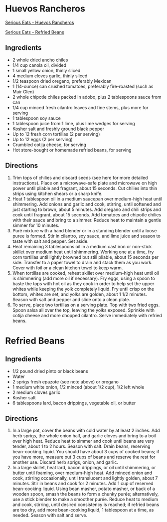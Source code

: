 # Huevos Rancheros
[Serious Eats - Huevos Rancheros](http://www.seriouseats.com/recipes/2015/04/print/quick-and-easy-huevos-rancheros-recipe.html)

[Serious Eats - Refried Beans](http://www.seriouseats.com/recipes/2014/04/perfect-refried-beans.html)

## Ingredients
* 2 whole dried ancho chiles
* 1/4 cup canola oil, divided
* 1 small yellow onion, thinly sliced
* 4 medium cloves garlic, thinly sliced
* 1/2 teaspoon dried oregano, preferably Mexican
* 1 (14-ounce) can crushed tomatoes, preferably fire-roasted (such as Muir Glen)
* 2 whole chipotle chiles packed in adobo, plus 2 tablespoons sauce from can
* 1/4 cup minced fresh cilantro leaves and fine stems, plus more for serving
* 1 tablespoon soy sauce
* 1 tablespoon juice from 1 lime, plus lime wedges for serving
* Kosher salt and freshly ground black pepper
* Up to 12 fresh corn tortillas (2 per serving)
* Up to 12 eggs (2 per serving)
* Crumbled cotija cheese, for serving
* Hot store-bought or homemade refried beans, for serving

## Directions
1. Trim tops of chilies and discard seeds (see here for more detailed instructions). Place on a microwave-safe plate and microwave on high power until pliable and fragrant, about 15 seconds. Cut chilies into thin strips using kitchen shears or a sharp knife.
2. Heat 1 tablespoon oil in a medium saucepan over medium-high heat until shimmering. Add onions and garlic and cook, stirring, until softened and just starting to brown, about 5 minutes. Add oregano and chili strips and cook until fragrant, about 15 seconds. Add tomatoes and chipotle chilies with their sauce and bring to a simmer. Reduce heat to maintain a gentle simmer for 10 minutes.
3. Puré mixture with a hand blender or in a standing blender until a loose puree is formed. Stir in cilantro, soy sauce, and lime juice and season to taste with salt and pepper. Set aside.
4. Heat remaining 3 tablespoons oil in a medium cast iron or non-stick skillet over medium heat until shimmering. Working one at a time, fry corn tortillas until lightly browned but still pliable, about 15 seconds per side. Transfer to a paper towel to drain and stack them as you work. Cover with foil or a clean kitchen towel to keep warm.
5. When tortillas are cooked, reheat skillet over medium-high heat until oil is shimmering (add more oil if necessary). Fry eggs, using a spoon to baste the tops with hot oil as they cook in order to help set the upper whites while keeping the yolk completely liquid. Fry until crisp on the bottom, whites are set, and yolks are golden, about 1 1/2 minutes. Season with salt and pepper and slide onto a clean plate.
6. To serve, place two tortillas on a serving plate. Top with two fried eggs. Spoon salsa all over the top, leaving the yolks exposed. Sprinkle with cotija cheese and more chopped cilantro. Serve immediately with refried beans.

# Refried Beans

## Ingredients
* 1/2 pound dried pinto or black beans
* Water
* 2 sprigs fresh epazote (see note above) or oregano
* 1 medium white onion, 1/2 minced (about 1/2 cup), 1/2 left whole
* 2 medium cloves garlic
* Kosher salt
* 6 tablespoons lard, bacon drippings, vegetable oil, or butter

## Directions
1. In a large pot, cover the beans with cold water by at least 2 inches. Add herb sprigs, the whole onion half, and garlic cloves and bring to a boil over high heat. Reduce heat to simmer and cook until beans are very tender, about 1 to 2 hours. Season with salt. Drain beans, reserving bean-cooking liquid. You should have about 3 cups of cooked beans; if you have more, measure out 3 cups of beans and reserve the rest for another use. Discard herb sprigs, onion, and garlic.
2. In a large skillet, heat lard, bacon drippings, or oil until shimmering, or butter until foaming, over medium-high heat. Add minced onion and cook, stirring occasionally, until translucent and lightly golden, about 7 minutes. Stir in beans and cook for 2 minutes. Add 1 cup of reserved bean-cooking liquid. Using bean masher, potato masher, or back of a wooden spoon, smash the beans to form a chunky purée; alternatively, use a stick blender to make a smoother purée. Reduce heat to medium and cook, stirring, until desired consistency is reached; if refried beans are too dry, add more bean-cooking liquid, 1 tablespoon at a time, as needed. Season with salt and serve.
